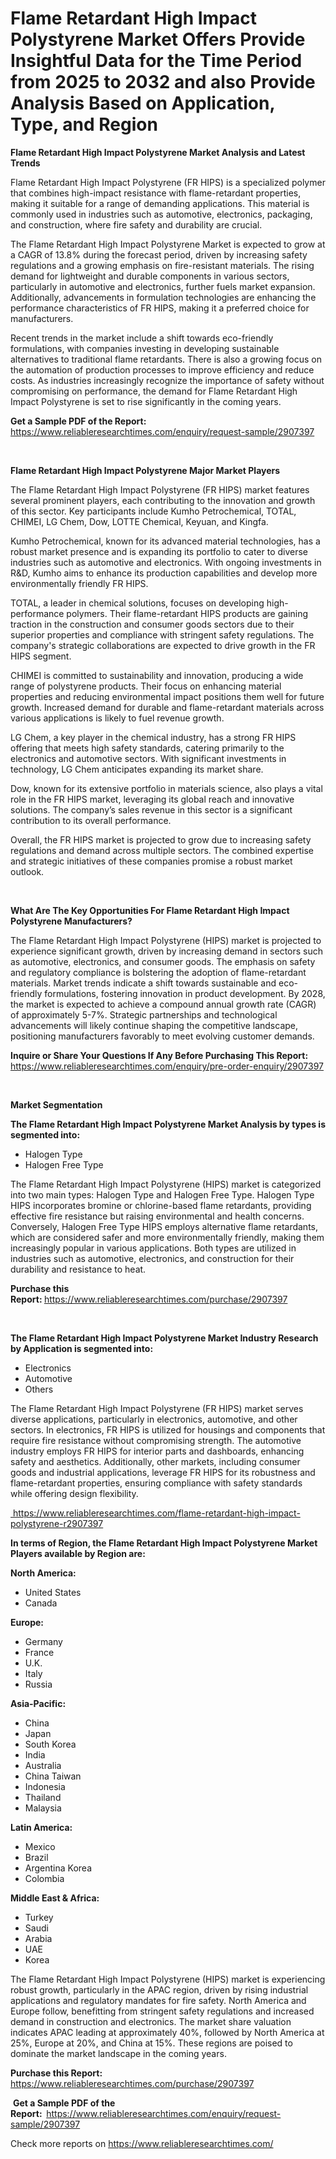 <p><h1>Flame Retardant High Impact Polystyrene Market Offers Provide Insightful Data for the Time Period from 2025 to 2032 and also Provide Analysis Based on Application, Type, and Region</h1></p><p><strong>Flame Retardant High Impact Polystyrene Market Analysis and Latest Trends</strong></p>
<p><p>Flame Retardant High Impact Polystyrene (FR HIPS) is a specialized polymer that combines high-impact resistance with flame-retardant properties, making it suitable for a range of demanding applications. This material is commonly used in industries such as automotive, electronics, packaging, and construction, where fire safety and durability are crucial.</p><p>The Flame Retardant High Impact Polystyrene Market is expected to grow at a CAGR of 13.8% during the forecast period, driven by increasing safety regulations and a growing emphasis on fire-resistant materials. The rising demand for lightweight and durable components in various sectors, particularly in automotive and electronics, further fuels market expansion. Additionally, advancements in formulation technologies are enhancing the performance characteristics of FR HIPS, making it a preferred choice for manufacturers.</p><p>Recent trends in the market include a shift towards eco-friendly formulations, with companies investing in developing sustainable alternatives to traditional flame retardants. There is also a growing focus on the automation of production processes to improve efficiency and reduce costs. As industries increasingly recognize the importance of safety without compromising on performance, the demand for Flame Retardant High Impact Polystyrene is set to rise significantly in the coming years.</p></p>
<p><strong>Get a Sample PDF of the Report:&nbsp;</strong> <a href="https://www.reliableresearchtimes.com/enquiry/request-sample/2907397?utm_campaign=3088&utm_medium=2&utm_source=Github&utm_content=ia&utm_term=12032025&utm_id=flame-retardant-high-impact-polystyrene">https://www.reliableresearchtimes.com/enquiry/request-sample/2907397</a></p>
<p>&nbsp;</p>
<p><strong>Flame Retardant High Impact Polystyrene Major Market Players</strong></p>
<p><p>The Flame Retardant High Impact Polystyrene (FR HIPS) market features several prominent players, each contributing to the innovation and growth of this sector. Key participants include Kumho Petrochemical, TOTAL, CHIMEI, LG Chem, Dow, LOTTE Chemical, Keyuan, and Kingfa.</p><p>Kumho Petrochemical, known for its advanced material technologies, has a robust market presence and is expanding its portfolio to cater to diverse industries such as automotive and electronics. With ongoing investments in R&D, Kumho aims to enhance its production capabilities and develop more environmentally friendly FR HIPS.</p><p>TOTAL, a leader in chemical solutions, focuses on developing high-performance polymers. Their flame-retardant HIPS products are gaining traction in the construction and consumer goods sectors due to their superior properties and compliance with stringent safety regulations. The company's strategic collaborations are expected to drive growth in the FR HIPS segment.</p><p>CHIMEI is committed to sustainability and innovation, producing a wide range of polystyrene products. Their focus on enhancing material properties and reducing environmental impact positions them well for future growth. Increased demand for durable and flame-retardant materials across various applications is likely to fuel revenue growth.</p><p>LG Chem, a key player in the chemical industry, has a strong FR HIPS offering that meets high safety standards, catering primarily to the electronics and automotive sectors. With significant investments in technology, LG Chem anticipates expanding its market share.</p><p>Dow, known for its extensive portfolio in materials science, also plays a vital role in the FR HIPS market, leveraging its global reach and innovative solutions. The company’s sales revenue in this sector is a significant contribution to its overall performance.</p><p>Overall, the FR HIPS market is projected to grow due to increasing safety regulations and demand across multiple sectors. The combined expertise and strategic initiatives of these companies promise a robust market outlook.</p></p>
<p>&nbsp;</p>
<p><strong>What Are The Key Opportunities For Flame Retardant High Impact Polystyrene Manufacturers?</strong></p>
<p><p>The Flame Retardant High Impact Polystyrene (HIPS) market is projected to experience significant growth, driven by increasing demand in sectors such as automotive, electronics, and consumer goods. The emphasis on safety and regulatory compliance is bolstering the adoption of flame-retardant materials. Market trends indicate a shift towards sustainable and eco-friendly formulations, fostering innovation in product development. By 2028, the market is expected to achieve a compound annual growth rate (CAGR) of approximately 5-7%. Strategic partnerships and technological advancements will likely continue shaping the competitive landscape, positioning manufacturers favorably to meet evolving customer demands.</p></p>
<p><strong>Inquire or Share Your Questions If Any Before Purchasing This Report:</strong> <a href="https://www.reliableresearchtimes.com/enquiry/pre-order-enquiry/2907397?utm_campaign=3088&utm_medium=2&utm_source=Github&utm_content=ia&utm_term=12032025&utm_id=flame-retardant-high-impact-polystyrene">https://www.reliableresearchtimes.com/enquiry/pre-order-enquiry/2907397</a></p>
<p>&nbsp;</p>
<p><strong>Market Segmentation</strong></p>
<p><strong>The Flame Retardant High Impact Polystyrene Market Analysis by types is segmented into:</strong></p>
<p><ul><li>Halogen Type</li><li>Halogen Free Type</li></ul></p>
<p><p>The Flame Retardant High Impact Polystyrene (HIPS) market is categorized into two main types: Halogen Type and Halogen Free Type. Halogen Type HIPS incorporates bromine or chlorine-based flame retardants, providing effective fire resistance but raising environmental and health concerns. Conversely, Halogen Free Type HIPS employs alternative flame retardants, which are considered safer and more environmentally friendly, making them increasingly popular in various applications. Both types are utilized in industries such as automotive, electronics, and construction for their durability and resistance to heat.</p></p>
<p><strong>Purchase this Report:&nbsp;</strong><a href="https://www.reliableresearchtimes.com/purchase/2907397?utm_campaign=3088&utm_medium=2&utm_source=Github&utm_content=ia&utm_term=12032025&utm_id=flame-retardant-high-impact-polystyrene">https://www.reliableresearchtimes.com/purchase/2907397</a></p>
<p>&nbsp;</p>
<p><strong>The Flame Retardant High Impact Polystyrene Market Industry Research by Application is segmented into:</strong></p>
<p><ul><li>Electronics</li><li>Automotive</li><li>Others</li></ul></p>
<p><p>The Flame Retardant High Impact Polystyrene (FR HIPS) market serves diverse applications, particularly in electronics, automotive, and other sectors. In electronics, FR HIPS is utilized for housings and components that require fire resistance without compromising strength. The automotive industry employs FR HIPS for interior parts and dashboards, enhancing safety and aesthetics. Additionally, other markets, including consumer goods and industrial applications, leverage FR HIPS for its robustness and flame-retardant properties, ensuring compliance with safety standards while offering design flexibility.</p></p>
<p><a href="https://www.reliableresearchtimes.com/flame-retardant-high-impact-polystyrene-r2907397?utm_campaign=3088&utm_medium=2&utm_source=Github&utm_content=ia&utm_term=12032025&utm_id=flame-retardant-high-impact-polystyrene">&nbsp;https://www.reliableresearchtimes.com/flame-retardant-high-impact-polystyrene-r2907397</a></p>
<p><strong>In terms of Region, the Flame Retardant High Impact Polystyrene Market Players available by Region are:</strong></p>
<p>
    <p> <strong> North America: </strong>
        <ul>
            <li>United States</li>
            <li>Canada</li>
        </ul>
        </p> 
    <p> <strong> Europe: </strong>
        <ul>
            <li>Germany</li>
            <li>France</li>
            <li>U.K.</li>
            <li>Italy</li>
            <li>Russia</li>
        </ul>
        </p> 
    <p> <strong> Asia-Pacific: </strong>
        <ul>
            <li>China</li>
            <li>Japan</li>
            <li>South Korea</li>
            <li>India</li>
            <li>Australia</li>
            <li>China Taiwan</li>
            <li>Indonesia</li>
            <li>Thailand</li>
            <li>Malaysia</li>
        </ul>
        </p> 
    <p> <strong> Latin America: </strong>
        <ul>
            <li>Mexico</li>
            <li>Brazil</li>
            <li>Argentina Korea</li>
            <li>Colombia</li>
        </ul>
        </p> 
    <p> <strong> Middle East & Africa: </strong>
        <ul>
            <li>Turkey</li>
            <li>Saudi</li>
            <li>Arabia</li>
            <li>UAE</li>
            <li>Korea</li>
        </ul>
    </p>
    </p>
<p><p>The Flame Retardant High Impact Polystyrene (HIPS) market is experiencing robust growth, particularly in the APAC region, driven by rising industrial applications and regulatory mandates for fire safety. North America and Europe follow, benefitting from stringent safety regulations and increased demand in construction and electronics. The market share valuation indicates APAC leading at approximately 40%, followed by North America at 25%, Europe at 20%, and China at 15%. These regions are poised to dominate the market landscape in the coming years.</p></p>
<p><strong>Purchase this Report: </strong><a href="https://www.reliableresearchtimes.com/purchase/2907397?utm_campaign=3088&utm_medium=2&utm_source=Github&utm_content=ia&utm_term=12032025&utm_id=flame-retardant-high-impact-polystyrene">https://www.reliableresearchtimes.com/purchase/2907397</a></p>
<p>&nbsp;<strong>Get a Sample PDF of the Report:&nbsp;&nbsp;</strong><a href="https://www.reliableresearchtimes.com/enquiry/request-sample/2907397?utm_campaign=3088&utm_medium=2&utm_source=Github&utm_content=ia&utm_term=12032025&utm_id=flame-retardant-high-impact-polystyrene">https://www.reliableresearchtimes.com/enquiry/request-sample/2907397</a></p>
<p><strong></strong></p>
<p>Check more reports on <a href="https://www.reliableresearchtimes.com/?utm_campaign=3088&utm_medium=2&utm_source=Github&utm_content=ia&utm_term=12032025&utm_id=flame-retardant-high-impact-polystyrene">https://www.reliableresearchtimes.com/</a></p>